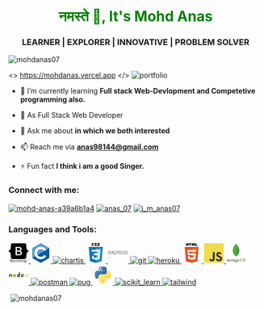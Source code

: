 <h1 style="color: green" align="center">नमस्ते 🙏, It's Mohd Anas</h1>
<h3 align="center">LEARNER | EXPLORER | INNOVATIVE | PROBLEM SOLVER </h3>

<p align="left"> <img src="https://komarev.com/ghpvc/?username=mohdanas07&label=Profile%20views&color=0e75b6&style=flat" alt="mohdanas07" /> </p>

<> https://mohdanas.vercel.app </>
![portfolio](https://user-images.githubusercontent.com/68696709/219845869-2c68f310-cfb2-4475-b721-f9bc72502dc8.jpg)


- 🌱 I’m currently learning **Full stack Web-Devlopment and Competetive programming also.**
- 🎯 As Full Stack Web Developer 
- 💬 Ask me about **in which we both interested**

- 📫 Reach me via **anas98144@gmail.com**

- ⚡ Fun fact **I think i am a good Singer.**

<h3 align="left">Connect with me:</h3>
<p align="left">
<a href="https://linkedin.com/in/mohd-anas-a39a6b1a4" target="blank"><img align="center" src="https://pngimg.com/uploads/linkedIn/linkedIn_PNG37.png" alt="mohd-anas-a39a6b1a4" height="30" width="30" /></a>
<a href="https://www.hackerrank.com/anas_07" target="blank"><img align="center" src="https://1.bp.blogspot.com/-ULT9oDhqr24/XJYCrttOEpI/AAAAAAAAJYE/inXHXlzblBI3SbcGpiUj4TMNj-E8uPlaQCK4BGAYYCw/s1600/logo%2Bhackerrank%2Bicon.png" alt="anas_07" height="30" width="30" /></a>
 <a href="https://instagram.com/i_m_anas07" target="blank"><img align="center" src="https://www.splitanatom.com/wp-content/uploads/2018/03/Instagram-Icon-Transparent.png" alt="i_m_anas07" height="30" width="30" /></a>
</p>

<h3 align="left">Languages and Tools:</h3>
<p align="left"> <a href="https://getbootstrap.com" target="_blank"> <img src="https://raw.githubusercontent.com/devicons/devicon/master/icons/bootstrap/bootstrap-plain-wordmark.svg" alt="bootstrap" width="40" height="40"/> </a> <a href="https://www.cprogramming.com/" target="_blank"> <img src="https://raw.githubusercontent.com/devicons/devicon/master/icons/c/c-original.svg" alt="c" width="40" height="40"/> </a> <a href="https://www.chartjs.org" target="_blank"> <img src="https://www.chartjs.org/media/logo-title.svg" alt="chartjs" width="40" height="40"/> </a> <a href="https://www.w3schools.com/css/" target="_blank"> <img src="https://raw.githubusercontent.com/devicons/devicon/master/icons/css3/css3-original-wordmark.svg" alt="css3" width="40" height="40"/> </a> <a href="https://expressjs.com" target="_blank"> <img src="https://raw.githubusercontent.com/devicons/devicon/master/icons/express/express-original-wordmark.svg" alt="express" width="40" height="40"/> </a> <a href="https://git-scm.com/" target="_blank"> <img src="https://www.vectorlogo.zone/logos/git-scm/git-scm-icon.svg" alt="git" width="40" height="40"/> </a> <a href="https://heroku.com" target="_blank"> <img src="https://www.vectorlogo.zone/logos/heroku/heroku-icon.svg" alt="heroku" width="40" height="40"/> </a> <a href="https://www.w3.org/html/" target="_blank"> <img src="https://raw.githubusercontent.com/devicons/devicon/master/icons/html5/html5-original-wordmark.svg" alt="html5" width="40" height="40"/> </a> <a href="https://developer.mozilla.org/en-US/docs/Web/JavaScript" target="_blank"> <img src="https://raw.githubusercontent.com/devicons/devicon/master/icons/javascript/javascript-original.svg" alt="javascript" width="40" height="40"/> </a> <a href="https://www.mongodb.com/" target="_blank"> <img src="https://raw.githubusercontent.com/devicons/devicon/master/icons/mongodb/mongodb-original-wordmark.svg" alt="mongodb" width="40" height="40"/> </a> <a href="https://nodejs.org" target="_blank"> <img src="https://raw.githubusercontent.com/devicons/devicon/master/icons/nodejs/nodejs-original-wordmark.svg" alt="nodejs" width="40" height="40"/> </a> <a href="https://postman.com" target="_blank"> <img src="https://www.vectorlogo.zone/logos/getpostman/getpostman-icon.svg" alt="postman" width="40" height="40"/> </a> <a href="https://pugjs.org" target="_blank"> <img src="https://cdn.worldvectorlogo.com/logos/pug.svg" alt="pug" width="40" height="40"/> </a> <a href="https://www.python.org" target="_blank"> <img src="https://raw.githubusercontent.com/devicons/devicon/master/icons/python/python-original.svg" alt="python" width="40" height="40"/> </a> <a href="https://scikit-learn.org/" target="_blank"> <img src="https://upload.wikimedia.org/wikipedia/commons/0/05/Scikit_learn_logo_small.svg" alt="scikit_learn" width="40" height="40"/> </a> <a href="https://tailwindcss.com/" target="_blank"> <img src="https://www.vectorlogo.zone/logos/tailwindcss/tailwindcss-icon.svg" alt="tailwind" width="40" height="40"/> </a> </p>

<p>&nbsp;<img align="center" src="https://github-readme-stats.vercel.app/api?username=mohdanas07&show_icons=true&locale=en" alt="mohdanas07" /></p>

